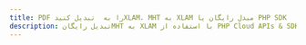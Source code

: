 ---title: PDF را به  تبدیل کنیدXLAM، MHT به XLAM مبدل رایگان یا PHP SDKdescription: تبدیل رایگانMHT به XLAM با استفاده از PHP Cloud APIs & SDK همچنین اسناد PDF را در Cloud ایجاد، ویرایش و رندر کنید.---